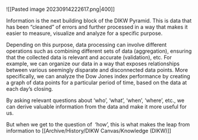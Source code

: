 ![[Pasted image 20230914222617.png|400]]

Information is the next building block of the DIKW Pyramid. This is data that has been “cleaned” of errors and further processed in a way that makes it easier to measure, visualize and analyze for a specific purpose.

Depending on this purpose, data processing can involve different operations such as combining different sets of data (aggregation), ensuring that the collected data is relevant and accurate (validation), etc. For example, we can organize our data in a way that exposes relationships between various seemingly disparate and disconnected data points. More specifically, we can analyze the Dow Jones index performance by creating a graph of data points for a particular period of time, based on the data at each day’s closing.

By asking relevant questions about ‘who’, ‘what’, ‘when’, ‘where’, etc., we can derive valuable information from the data and make it more useful for us.

But when we get to the question of  ‘how’, this is what makes the leap from information to [[Archive/History/DIKW Canvas/Knowledge (DIKW)]]